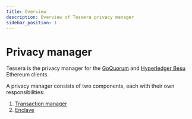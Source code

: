 ```yaml
---
title: Overview
description: Overview of Tessera privacy manager
sidebar_position: 1
---
```


# Privacy manager

Tessera is the privacy manager for the [GoQuorum](https://docs.goquorum.consensys.net) and [Hyperledger Besu](https://besu.hyperledger.org/en/stable/) Ethereum clients.

A privacy manager consists of two components, each with their own responsibilities:

1. [Transaction manager](Transaction-manager.md)
2. [Enclave](Enclave.md)
